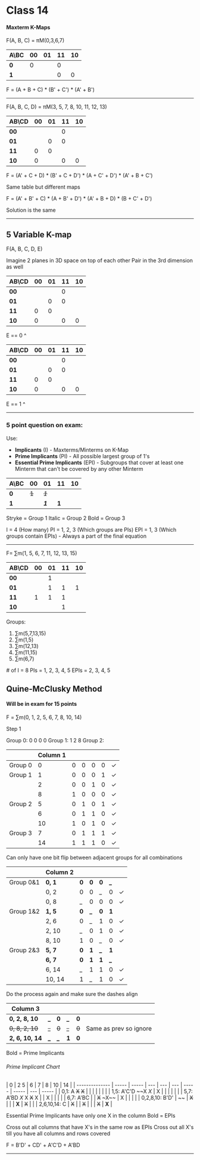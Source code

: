 # Class 14

#### Maxterm K-Maps

F(A, B, C) = πM(0,3,6,7)

| A\BC  | 00  | 01  | 11  | 10  |
| ----- | --- | --- | --- | --- |
| **0** | 0   |     | 0   |     |
| **1** |     |     | 0   | 0   |

F = (A + B + C) * (B' + C') * (A' + B')

---

F(A, B, C, D) = πM(3, 5, 7, 8, 10, 11, 12, 13)

| AB\CD  | 00  | 01  | 11  | 10  |
| ------ | --- | --- | --- | --- |
| **00** |     |     | 0   |     |
| **01** |     | 0   | 0   |     |
| **11** | 0   | 0   |     |     |
| **10** | 0   |     | 0   | 0   |

F = (A' + C + D) * (B' + C + D') * (A + C' + D') * (A' + B + C')

Same table but different maps

F = (A' + B' + C) * (A + B' + D') * (A' + B + D) * (B + C' + D')

Solution is the same

---
## 5 Variable K-map

F(A, B, C, D, E)

Imagine 2 planes in 3D space on top of each other
Pair in the 3rd dimension as well

| AB\CD  | 00  | 01  | 11  | 10  |
| ------ | --- | --- | --- | --- |
| **00** |     |     | 0   |     |
| **01** |     | 0   | 0   |     |
| **11** | 0   | 0   |     |     |
| **10** | 0   |     | 0   | 0   |
E == 0 ^

| AB\CD  | 00  | 01  | 11  | 10  |
| ------ | --- | --- | --- | --- |
| **00** |     |     | 0   |     |
| **01** |     | 0   | 0   |     |
| **11** | 0   | 0   |     |     |
| **10** | 0   |     | 0   | 0   |
E == 1 ^

---
### 5 point question on exam:

Use:
- **Implicants** (I) - Maxterms/Minterms on K-Map
- **Prime Implicants** (PI) - All possible largest group of 1's
- **Essential Prime Implicants** (EPI) - Subgroups that cover at least one Minterm that can't be covered by any other Minterm

| A\BC  | 00    | 01      | 11    | 10  |
| ----- | ----- | ------- | ----- | --- |
| **0** | ~~1~~ | *~~1~~* |       |     |
| **1** |       | ***1*** | **1** |     |
Stryke = Group 1
Italic = Group 2
Bold = Group 3

I = 4 (How many)
PI = 1, 2, 3 (Which groups are PIs)
EPI = 1, 3 (Which groups contain EPIs) - Always a part of the final equation

---
F= ∑m(1, 5, 6, 7, 11, 12, 13, 15)

| AB\CD  | 00  | 01  | 11  | 10  |
| ------ | --- | --- | --- | --- |
| **00** |     | 1   |     |     |
| **01** |     | 1   | 1   | 1   |
| **11** | 1   | 1   | 1   |     |
| **10** |     |     | 1   |     |
Groups:
1. ∑m(5,7,13,15)
2. ∑m(1,5)
3. ∑m(12,13)
4. ∑m(11,15)
5. ∑m(6,7)

\# of I = 8
PIs = 1, 2, 3, 4, 5
EPIs = 2, 3, 4, 5

## Quine-McClusky Method
#### Will be in exam for 15 points

F =  ∑m(0, 1, 2, 5, 6, 7, 8, 10, 14)

Step 1

Group 0:  0 0 0 0 
Group 1: 1 2 8
Group 2:

|         | Column 1 |     |     |     |     |     |
| ------- | -------- | --- | --- | --- | --- | --- |
| Group 0 | 0        | 0   | 0   | 0   | 0   | ✓   |
| Group 1 | 1        | 0   | 0   | 0   | 1   | ✓   |
|         | 2        | 0   | 0   | 1   | 0   | ✓   |
|         | 8        | 1   | 0   | 0   | 0   | ✓   |
| Group 2 | 5        | 0   | 1   | 0   | 1   | ✓   |
|         | 6        | 0   | 1   | 1   | 0   | ✓   |
|         | 10       | 1   | 0   | 1   | 0   | ✓   |
| Group 3 | 7        | 0   | 1   | 1   | 1   | ✓   |
|         | 14       | 1   | 1   | 1   | 0   | ✓   |

Can only have one bit flip between adjacent groups for all combinations

|           | Column 2 |     |     |     |     |     |
| --------- | -------- | --- | --- | --- | --- | --- |
| Group 0&1 | **0, 1**     | **0**   | **0**   | **0**   | **_**   |     |
|           | 0, 2     | 0   | 0   | _   | 0   | ✓   |
|           | 0, 8     | _   | 0   | 0   | 0   | ✓   |
| Group 1&2 | **1, 5**     | **0**   | **_**   | **0**   | **1**   |     |
|           | 2, 6     | 0   | _   | 1   | 0   | ✓   |
|           | 2, 10    | _   | 0   | 1   | 0   | ✓   |
|           | 8, 10    | 1   | 0   | _   | 0   | ✓   |
| Group 2&3 | **5, 7**     | **0**   | **1**   | **_**   | **1**   |     |
|           | **6, 7**     | **0**   | **1**   | **1**   | **_**   |     |
|           | 6, 14    | _   | 1   | 1   | 0   | ✓   |
|           | 10, 14   | 1   | _   | 1   | 0   | ✓   |

Do the process again and make sure the dashes align

| Column 3        |       |       |       |       |                        |
| --------------- | ----- | ----- | ----- | ----- | ---------------------- |
| **0, 2, 8, 10**     | **_**     | **0**     | **_**     | **0**     |                        |
| ~~0, 8, 2, 10~~ | ~~_~~ | ~~0~~ | ~~_~~ | ~~0~~ | Same as prev so ignore |
| **2, 6, 10, 14**    | **_**     | **_**     | **1**     | **0**     |                        |
Bold = Prime Implicants

###### Prime Implicant Chart

|                              0                   | 2       5   | 6   | 7   | 8     | 10  | 14    |
| -------------- | ----- | ----- | --- | --- | --- | ----- | ----- | --- | ----- |
| 0,1: A ~~X~~        ~~X~~      |             |     |     |       |     |       |
| 1,5: A'C'D            ~~X *X*  |         X   |     |     |       |     |       |
| 5,7: A'BD                 *X* X  ~~X~~   X   |     | X   |       |     |       |
| 6,7: A'BC                      |     | ~~X~~    ~X~~   | X   |       |     |       |
| 0,2,8,10: B'D' |  ~~           | ~~X~~           |     |     | **X** | ~~X~~   |       |
| 2,6,10,14: C                   | ~~X~~   |       | ~~X~~   |     |       | ~~X~~   | **X** |

Essential Prime Implicants have only one X in the column
Bold = EPIs

Cross out all columns that have X's in the same row as EPIs
Cross out all X's till you have all columns and rows covered

F = B'D' + CD' + A'C'D + A'BD

---
